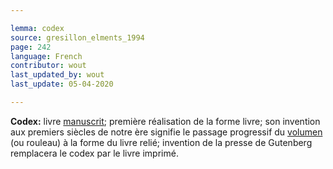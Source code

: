 ```yaml
---

lemma: codex
source: gresillon_elments_1994
page: 242
language: French
contributor: wout
last_updated_by: wout
last_update: 05-04-2020

---
```


**Codex:** livre [manuscrit](manuscript.html); première réalisation de la forme livre; son invention aux premiers siècles de notre ère signifie le passage progressif du [volumen](scroll.html) (ou rouleau) à la forme du livre relié; invention de la presse de Gutenberg remplacera le codex par le livre imprimé.
